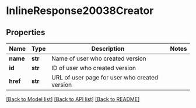 # InlineResponse20038Creator

## Properties
Name | Type | Description | Notes
------------ | ------------- | ------------- | -------------
**name** | **str** | Name of user who created version | 
**id** | **str** | ID of user who created version | 
**href** | **str** | URL of user page for user who created version | 

[[Back to Model list]](../README.md#documentation-for-models) [[Back to API list]](../README.md#documentation-for-api-endpoints) [[Back to README]](../README.md)


